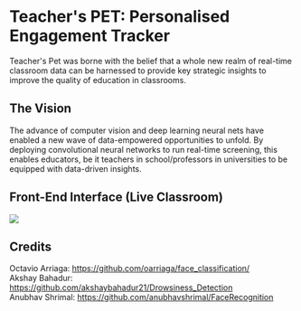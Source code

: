 # Teacher's PET: Personalised Engagement Tracker
 Teacher's Pet was borne with the belief that a whole new realm of real-time classroom data can be harnessed to provide key strategic insights to improve the quality of education in classrooms.
 
 ## The Vision
The advance of computer vision and deep learning neural nets have enabled a new wave of data-empowered opportunities to unfold. By deploying convolutional neural networks to run real-time screening, this enables educators, be it teachers in school/professors in universities to be equipped with data-driven insights. 

## Front-End Interface (Live Classroom)
![](demo/liveclassroom.jpg)


## Credits
Octavio Arriaga: https://github.com/oarriaga/face_classification/ <br />
Akshay Bahadur: https://github.com/akshaybahadur21/Drowsiness_Detection <br />
Anubhav Shrimal: https://github.com/anubhavshrimal/FaceRecognition <br />

